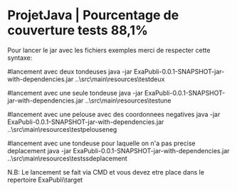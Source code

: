 # ProjetJava | Pourcentage de couverture tests 88,1%

Pour lancer le jar avec les fichiers exemples merci de respecter cette syntaxe:

#lancement avec deux tondeuses
java -jar ExaPubli-0.0.1-SNAPSHOT-jar-with-dependencies.jar ..\src\main\resources\testdeux

#lancement avec une seule tondeuse
java -jar ExaPubli-0.0.1-SNAPSHOT-jar-with-dependencies.jar ..\src\main\resources\testune

#lancement avec une pelouse avec des coordonnees negatives
java -jar ExaPubli-0.0.1-SNAPSHOT-jar-with-dependencies.jar ..\src\main\resources\testpelouseneg

#lancement avec une tondeuse pour laquelle on n'a pas precise deplacement
java -jar ExaPubli-0.0.1-SNAPSHOT-jar-with-dependencies.jar ..\src\main\resources\testssdeplacement

N.B: Le lancement se fait via CMD et vous devez etre place dans le repertoire ExaPubli\target
